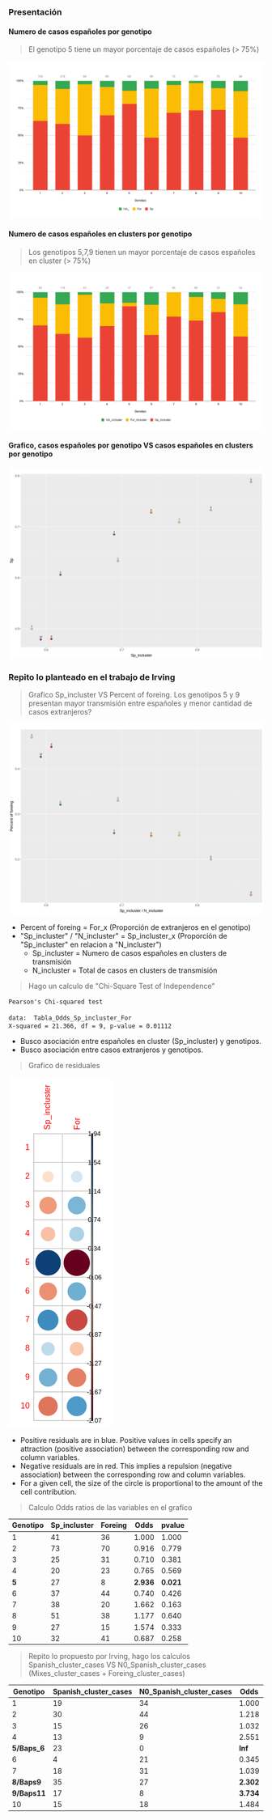 ### Presentación
#### Numero de **casos españoles** por genotipo
> El genotipo 5 tiene un mayor porcentaje de casos españoles (> 75%)

![](assets/New_Baps-3d13ed82)

#### Numero de casos **españoles en clusters** por genotipo
>  Los genotipos 5,7,9 tienen un mayor porcentaje de casos españoles en cluster (> 75%)

![](assets/New_Baps-977b1344)

#### Grafico, casos españoles por genotipo VS casos españoles en clusters por genotipo

![](assets/New_Baps-0c40df9d.png)

### Repito lo planteado en el trabajo de Irving
> Grafico Sp_incluster VS Percent of foreing. Los genotipos 5 y 9 presentan mayor transmisión entre españoles y menor cantidad de casos extranjeros?

![](assets/New_Baps-fb6d5319.png)

- Percent of foreing = For_x (Proporción de extranjeros en el genotipo)
- "Sp_incluster" / "N_incluster" = Sp_incluster_x (Proporción de "Sp_incluster" en relacion a "N_incluster")
    - Sp_incluster = Numero de casos españoles en clusters de transmisión
    - N_incluster = Total de casos en clusters de transmisión

> Hago un calculo de "Chi-Square Test of Independence"

~~~
Pearson's Chi-squared test

data:  Tabla_Odds_Sp_incluster_For
X-squared = 21.366, df = 9, p-value = 0.01112
~~~

- Busco asociación entre españoles en cluster (Sp_incluster) y genotipos.
- Busco asociación entre casos extranjeros y genotipos.


> Grafico de residuales

![](assets/New_Baps-5cecceef.png)
- Positive residuals are in blue. Positive values in cells specify an attraction (positive association) between the corresponding row and column variables.
- Negative residuals are in red. This implies a repulsion (negative association) between the corresponding row and column variables.
- For a given cell, the size of the circle is proportional to the amount of the cell contribution.

> Calculo Odds ratios de las variables en el grafico

|Genotipo|Sp_incluster|Foreing|Odds |pvalue|
|--------|------------|-------|-----|------|
|1       |41          |36 |1.000|1.000 |
|2       |73          |70 |0.916|0.779 |
|3       |25          |31 |0.710|0.381 |
|4       |20          |23 |0.765|0.569 |
|**5**     |27        |8  |**2.936**|**0.021** |
|6       |37          |44 |0.740|0.426 |
|7       |38          |20 |1.662|0.163 |
|8       |51          |38 |1.177|0.640 |
|9       |27          |15 |1.574|0.333 |
|10      |32          |41 |0.687|0.258 |

> Repito lo propuesto por Irving, hago los calculos Spanish_cluster_cases VS N0_Spanish_cluster_cases (Mixes_cluster_cases + Foreing_cluster_cases)

|Genotipo  |Spanish_cluster_cases|N0_Spanish_cluster_cases|Odds |pvalue|
|----------|---------------------|------------------------|-----|------|
|1         |19                   |34                      |1.000|1.000 |
|2         |30                   |44                      |1.218|0.712 |
|3         |15                   |26                      |1.032|1.000 |
|4         |13                   |9                       |2.551|0.077 |
|**5/Baps_6**  |23                   |0                       |**Inf**  |**0.000** |
|6         |4                    |21                      |0.345|0.110 |
|7         |18                   |31                      |1.039|1.000 |
|**8/Baps9**   |35                   |27                      |**2.302**|**0.039** |
|**9/Baps11**  |17                   |8                       |**3.734**|**0.014** |
|10        |15                   |18                      |1.484|0.497 |
